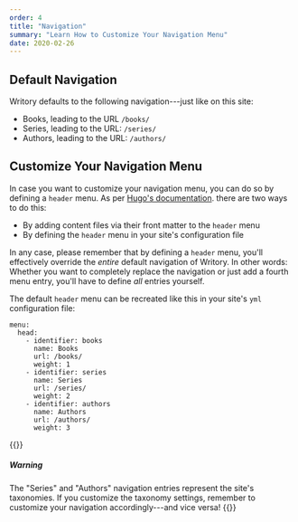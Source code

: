 ```yaml
---
order: 4
title: "Navigation"
summary: "Learn How to Customize Your Navigation Menu"
date: 2020-02-26
---
```


## Default Navigation

Writory defaults to the following navigation---just like on this site:

* Books, leading to the URL ``/books/``
* Series, leading to the URL: ``/series/``
* Authors, leading to the URL: ``/authors/``

## Customize Your Navigation Menu

In case you want to customize your navigation menu, you can do so by defining a ``header`` menu. As per [Hugo's documentation](https://gohugo.io/content-management/menus/). there are two ways to do this:

* By adding content files via their front matter to the ``header`` menu
* By defining the ``header`` menu in your site's configuration file

In any case, please remember that by defining a ``header`` menu, you'll effectively override the *entire* default navigation of Writory. In other words: Whether you want to completely replace the navigation or just add a fourth menu entry, you'll have to define *all* entries yourself.

The default ``header`` menu can be recreated like this in your site's ``yml`` configuration file:

```
menu:
  head:
    - identifier: books
      name: Books
      url: /books/
      weight: 1
    - identifier: series
      name: Series
      url: /series/
      weight: 2
    - identifier: authors
      name: Authors
      url: /authors/
      weight: 3
```

{{<alert class="wy-alert-warning mt-5">}}
##### Warning

The "Series" and "Authors" navigation entries represent the site's taxonomies. If you customize the taxonomy settings, remember to customize your navigation accordingly---and vice versa!
{{</alert>}}
